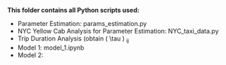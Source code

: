 **This folder contains all Python scripts used:**

* Parameter Estimation: params_estimation.py
* NYC Yellow Cab Analysis for Parameter Estimation: NYC_taxi_data.py
* Trip Duration Analysis (obtain \( \tau \) <sub>ij<sub>
* Model 1: model_1.ipynb
* Model 2: 
